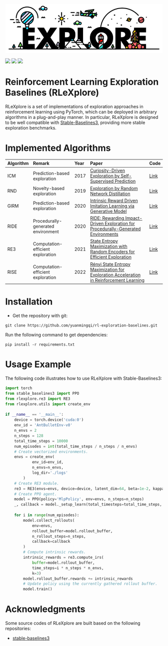 
<div style="text-align: center;">
<img src='./docs/logo.jpg'>
</div>

<img src="https://img.shields.io/badge/Python->=3.8-brightgreen"> <img src="https://img.shields.io/badge/PyTorch->=1.8.1-orange"> <img src="https://img.shields.io/badge/Docs-Developing-blue">


# Reinforcement Learning Exploration Baselines (RLeXplore)

RLeXplore is a set of implementations of exploration approaches in reinforcement learning using PyTorch, which can be deployed in arbitrary algorithms in a plug-and-play manner. In particular, RLeXplore is
designed to be well compatible with [Stable-Baselines3](https://github.com/DLR-RM/stable-baselines3), providing more stable exploration benchmarks.

# Implemented Algorithms
| Algorithm | Remark                             | Year | Paper                                                                                                                            | Code     |
|:----------|:-----------------------------------|:-----|:---------------------------------------------------------------------------------------------------------------------------------|:---------|
| ICM       | Prediction-based exploration       | 2017 | [Curiosity-Driven Exploration by Self-Supervised Prediction](http://proceedings.mlr.press/v70/pathak17a/pathak17a.pdf)           | [Link]() |
| RND       | Novelty-based exploration          | 2019 | [Exploration by Random Network Distillation](https://arxiv.org/pdf/1810.12894.pdf%20http://arxiv.org/abs/1810.12894)             | [Link]() |
| GIRM      | Prediction-based exploration       | 2020 | [Intrinsic Reward Driven Imitation Learning via Generative Model](http://proceedings.mlr.press/v119/yu20d/yu20d.pdf)             | [Link]() |
| RIDE      | Procedurally-generated environment | 2020 | [RIDE: Rewarding Impact-Driven Exploration for Procedurally-Generated Environments](https://arxiv.org/pdf/2002.12292)            | [Link]() |
| RE3       | Computation-efficient exploration  | 2021 | [State Entropy Maximization with Random Encoders for Efficient Exploration](http://proceedings.mlr.press/v139/seo21a/seo21a.pdf) | [Link]() |
| RISE      |Computation-efficient exploration|2022| [Rényi State Entropy Maximization for Exploration Acceleration in Reinforcement Learning](https://ieeexplore.ieee.org/abstract/document/9802917/)                                                                                                                             | [Link]() |

# Installation
- Get the repository with git:
```
git clone https://github.com/yuanmingqi/rl-exploration-baselines.git
```
Run the following command to get dependencies:
```shell
pip install -r requirements.txt
```

# Usage Example
The following code illustrates how to use RLeXplore with Stable-Baselines3:
```python
import torch
from stable_baselines3 import PPO
from rlexplore.re3 import RE3
from rlexplore.utils import create_env

if __name__ == '__main__':
    device = torch.device('cuda:0')
    env_id = 'AntBulletEnv-v0'
    n_envs = 2
    n_steps = 128
    total_time_steps = 10000
    num_episodes = int(total_time_steps / n_steps / n_envs)
    # Create vectorized environments.
    envs = create_env(
            env_id=env_id,
            n_envs=n_envs,
            log_dir='./logs'
        )
    # Create RE3 module.
    re3 = RE3(envs=envs, device=device, latent_dim=64, beta=1e-2, kappa=1e-5)
    # Create PPO agent.
    model = PPO(policy='MlpPolicy', env=envs, n_steps=n_steps)
    _, callback = model._setup_learn(total_timesteps=total_time_steps, eval_env=None)

    for i in range(num_episodes):
        model.collect_rollouts(
            env=envs,
            rollout_buffer=model.rollout_buffer,
            n_rollout_steps=n_steps,
            callback=callback
        )
        # Compute intrinsic rewards.
        intrinsic_rewards = re3.compute_irs(
            buffer=model.rollout_buffer,
            time_steps=i * n_steps * n_envs,
            k=3)
        model.rollout_buffer.rewards += intrinsic_rewards
        # Update policy using the currently gathered rollout buffer.
        model.train()
```

# Acknowledgments
Some source codes of RLeXplore are built based on the following repositories:

- [stable-baselines3](https://github.com/DLR-RM/stable-baselines3)
